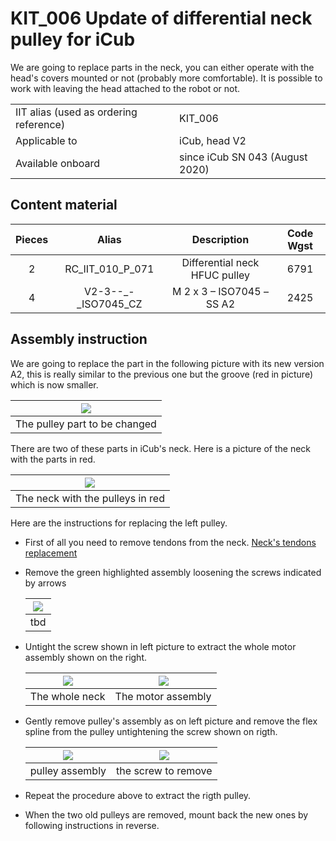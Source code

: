 # KIT_006 Update of differential neck pulley for iCub

We are going to replace parts in the neck, you can either operate with the head's covers mounted or not (probably more comfortable).
It is possible to work with leaving the head attached to the robot or not.

|       |       	          |
|   :--- |    :-----------           |
|    IIT alias (used as ordering reference)| KIT_006  |
|    Applicable to|iCub, head V2| 
|Available onboard |since iCub SN 043 (August 2020)|


## Content material

|  Pieces |     Alias    	          |          Description                        |  Code Wgst |
|   :---: |    :-----------:            |     :---:                                   |   :---:   |
|    2   | RC_IIT_010_P_071   | Differential neck HFUC pulley                       | 6791 |
|    4   | V2-3--_-_ISO7045_CZ |       M 2 x 3 – ISO7045 – SS A2              |2425|

## Assembly instruction

We are going to replace the part in the following picture with its new version A2, this is really similar to the previous one but the groove (red in picture) which is now smaller.

| ![](img/groove.PNG) |
|:-----------------------------------------------------------: |
|  The pulley part to be changed |



There are two of these parts  in iCub's neck. Here is a picture of the neck with the parts in red.

| ![](img/in_the_neck.PNG) |
| :-----------------------------------------------------------: |
|  The neck with the pulleys in red |


Here are the instructions for replacing the left pulley.


- First of all you need to remove tendons from the neck. [Neck's tendons replacement](../../icub_tendons/neck.md)
- Remove the green highlighted assembly loosening the screws indicated by arrows

    | ![](img/belt_ass.PNG) |
    | :-----------------------------------------------------------: |
    |  tbd |

- Untight the screw shown in left picture to extract the whole motor assembly shown on the right.

    | ![](img/mot_ass.PNG) | ![](img/mot_ass_alone.PNG) |
    | :----: | :----: |
    | The whole neck | The motor assembly |

- Gently remove pulley's assembly as on left picture and remove the flex spline from the pulley untightening the screw shown on rigth.


    | ![](img/pulley_ass.PNG) | ![](img/flex.PNG) |
    | :----: | :----: |
    | pulley assembly |  the screw to remove    |


- Repeat the procedure above to extract  the rigth pulley.
- When the two old pulleys are removed,  mount back the new ones by following instructions in reverse.
